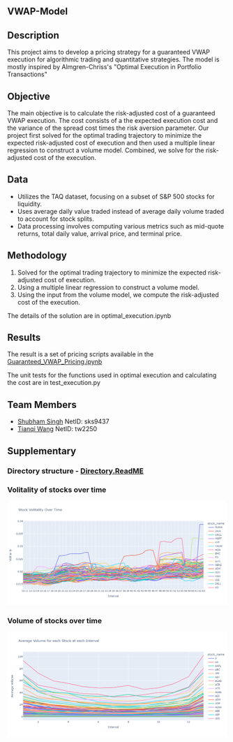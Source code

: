 ## VWAP-Model

## Description

This project aims to develop a pricing strategy for a guaranteed VWAP execution for algorithmic trading and quantitative strategies. The model is mostly inspired by Almgren-Chriss's "Optimal Execution in Portfolio Transactions"

## Objective

The main objective is to calculate the risk-adjusted cost of a guaranteed VWAP execution. The cost consists of a the expected execution cost and the variance of the spread cost times the risk aversion parameter. Our project first solved for the optimal trading trajectory to minimize the expected risk-adjusted cost of execution and then used a multiple linear regression to construct a volume model. Combined, we solve for the risk-adjusted cost of the execution. 

## Data

- Utilizes the TAQ dataset, focusing on a subset of S&P 500 stocks for liquidity.
- Uses average daily value traded instead of average daily volume traded to account for stock splits.
- Data processing involves computing various metrics such as mid-quote returns, total daily value, arrival price, and terminal price.

## Methodology
1. Solved for the optimal trading trajectory to minimize the expected risk-adjusted cost of execution.
2. Using a multiple linear regression to construct a volume model.
3. Using the input from the volume model, we compute the risk-adjusted cost of the execution.

The details of the solution are in optimal_execution.ipynb

## Results
The result is a set of pricing scripts available in the [Guaranteed_VWAP_Pricing.ipynb](https://github.com/ssnyu/VWAP-Model/blob/main/Guaranteed_VWAP_Pricing.ipynb)

The unit tests for the functions used in optimal execution and calculating the cost are in test_execution.py

## Team Members

- [Shubham Singh](https://github.com/shubhamcodez) NetID: sks9437
- [Tianqi Wang](https://github.com/foggyleo) NetID: tw2250


## Supplementary 

### Directory structure - [Directory.ReadME](https://github.com/ssnyu/Market-Impact-Model/blob/main/Directory.md)

### Volitality of stocks over time
![Stock Volatility](Data/stock_volitality.png)

### Volume of stocks over time
![Volume Plot](Data/volume_plot.png)

